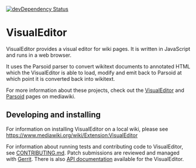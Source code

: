 [![devDependency Status](https://david-dm.org/wikimedia/mediawiki-extensions-VisualEditor/dev-status.svg)](https://david-dm.org/wikimedia/mediawiki-extensions-VisualEditor#info=devDependencies)
# VisualEditor

VisualEditor provides a visual editor for wiki pages. It is written in
JavaScript and runs in a web browser.

It uses the Parsoid parser to convert wikitext documents to annotated HTML
which the VisualEditor is able to load, modify and emit back to Parsoid at
which point it is converted back into wikitext.

For more information about these projects, check out the [VisualEditor][]
and [Parsoid][] pages on mediawiki.


## Developing and installing

For information on installing VisualEditor on a local wiki, please
see https://www.mediawiki.org/wiki/Extension:VisualEditor

For information about running tests and contributing code to VisualEditor,
see [CONTRIBUTING.md](./CONTRIBUTING.md).  Patch submissions are reviewed and managed with
[Gerrit][].  There is also [API documentation][] available for the
VisualEditor.

[VisualEditor]:      https://www.mediawiki.org/wiki/VisualEditor
[Parsoid]:           https://www.mediawiki.org/wiki/Parsoid
[API documentation]: https://doc.wikimedia.org/VisualEditor/master/
[Gerrit]:            https://www.mediawiki.org/wiki/Gerrit
